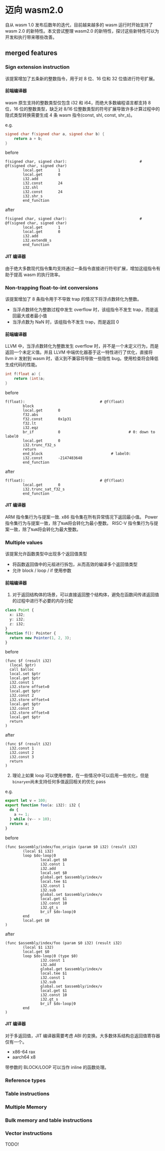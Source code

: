 # 迈向 wasm2.0

自从 wasm 1.0 发布后数年的迭代，目前越来越多的 wasm 运行时开始支持了 wasm 2.0 的新特性。本文尝试整理 wasm2.0 的新特性，探讨这些新特性可以为开发和执行带来哪些改善。

## merged features

### Sign extension instruction

该提案增加了五条新的整数指令，用于对 8 位、16 位和 32 位值进行符号扩展。

#### 前端编译器

wasm 原生支持的整数类型仅包含 i32 和 i64，而绝大多数编程语言都支持 8 位，16 位的整数类型，缺乏对 8/16 位整数类型的符号扩展导致许多计算过程中的隐式类型转换需要生成 4 条 wasm 指令(const, shl, const, shr_s)。

e.g.

```c++
signed char f(signed char a, signed char b) {
    return a + b;
}
```

before

```wasm
f(signed char, signed char):                                 # @f(signed char, signed char)
        local.get       1
        local.get       0
        i32.add
        i32.const       24
        i32.shl
        i32.const       24
        i32.shr_s
        end_function
```

after

```wasm
f(signed char, signed char):                                 # @f(signed char, signed char)
        local.get       1
        local.get       0
        i32.add
        i32.extend8_s
        end_function
```

#### JIT 编译器

由于绝大多数现代指令集均支持通过一条指令直接进行符号扩展，增加这组指令有助于提高 wasm 的执行效率。

### Non-trapping float-to-int conversions

该提案增加了 8 条指令用于不导致 trap 的情况下将浮点数转化为整数。

- 当浮点数转化为整数过程中发生 overflow 时，该组指令不发生 trap，而是返回最大或者最小值
- 当浮点数为 NaN 时，该组指令不发生 trap，而是返回 0

#### 前端编译器

LLVM 中，当浮点数转化为整数发生 overflow 时，并不是一个未定义行为，而是返回一个未定义值。并且 LLVM 中端优化器基于这一特性进行了优化，直接将 llvm ir 发射到 wasm 时，语义到不兼容将导致一些隐性 bug。使用检查将会降低生成代码的性能。

```c++
int f(float a) {
    return (int)a;
}
```

before

```wasm
f(float):                                  # @f(float)
        block
        local.get       0
        f32.abs
        f32.const       0x1p31
        f32.lt
        i32.eqz
        br_if           0                               # 0: down to label0
        local.get       0
        i32.trunc_f32_s
        return
        end_block                               # label0:
        i32.const       -2147483648
        end_function
```

after

```wasm
f(float):                                  # @f(float)
        local.get       0
        i32.trunc_sat_f32_s
        end_function
```

#### JIT 编译器

ARM 指令集行为与提案一致.
x86 指令集在所有异常情况下返回最小值。
Power 指令集行为与提案一致，除了`NaN`将会转化为最小整数。
RISC-V 指令集行为与提案一致，除了`NaN`将会转化为最大整数。

### Multiple values

该提案允许函数类型中出现多个返回值类型

- 将函数返回值中的元祖进行拆包，从而高效的编译多个返回值类型
- 允许 block / loop / if 使用参数

#### 前端编译器

1. 对于返回结构体的场景，可以直接返回整个结构体，避免在函数间传递返回值的过程中进行不必要的内存分配

```typescript
class Point {
  x: i32;
  y: i32;
  z: i32;
}
function f(): Pointer {
  return new Pointer(1, 2, 3);
}
```

before

```wat
(func $f (result i32)
  (local $ptr)
  call $alloc
  local.set $ptr
  local.get $ptr
  i32.const 1
  i32.store offset=0
  local.get $ptr
  i32.const 2
  i32.store offset=4
  local.get $ptr
  i32.const 3
  i32.store offset=8
  local.get $ptr
  return
)
```

after

```wat
(func $f (result i32)
  i32.const 1
  i32.const 2
  i32.const 3
  return
)
```

2. 理论上如果 loop 可以使用参数，在一些情况中可以启用一些优化，但是`binaryen`尚未支持任何多值返回相关的优化 pass

e.g.

```typescript
export let v = 100;
export function foo(a: i32): i32 {
  do {
    a += 1;
  } while (v-- > 10);
  return a;
}
```

before

```wat
(func $assembly/index/foo_origin (param $0 i32) (result i32)
        (local $1 i32)
        loop $do-loop|0
                local.get $0
                i32.const 1
                i32.add
                local.set $0
                global.get $assembly/index/v
                local.tee $1
                i32.const 1
                i32.sub
                global.set $assembly/index/v
                local.get $1
                i32.const 10
                i32.gt_s
                br_if $do-loop|0
        end
        local.get $0
)
```

after

```wat
(func $assembly/index/foo (param $0 i32) (result i32)
        (local $1 i32)
        local.get $0
        loop $do-loop|0 (type $0)
                i32.const 1
                i32.add
                global.get $assembly/index/v
                local.tee $1
                i32.const 1
                i32.sub
                global.set $assembly/index/v
                local.get $1
                i32.const 10
                i32.gt_s
                br_if $do-loop|0
        end
)
```

#### JIT 编译器

对于多返回值，JIT 编译器需要考虑 ABI 的变换。大多数体系结构总返回值寄存器仅有一个。

- x86-64 rax
- aarch64 x8

带参数的 BLOCK/LOOP 可以当作 inline 的函数处理。

### Reference types

### Table instructions

### Multiple Memory

### Bulk memory and table instructions

### Vector instructions

TODO!
